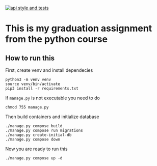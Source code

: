 [![api style and tests](https://github.com/otzhora/science-reader/actions/workflows/api-workflow.yml/badge.svg)](https://github.com/otzhora/science-reader/actions/workflows/api-workflow.yml)

# This is my graduation assignment from the python course

## How to run this

First, create venv and install dependecies 
```
python3 -m venv venv
source venv/bin/activate
pip3 install -r requirements.txt
```

If `manage.py` is not executable you need to do
```
chmod 755 manage.py
```

Then build containers and initialize database 
```
./manage.py compose build
./manage.py compose run migrations
./manage.py create-initial-db
./manage.py compose down
```

Now you are ready to run this
```
./manage.py compose up -d
```
